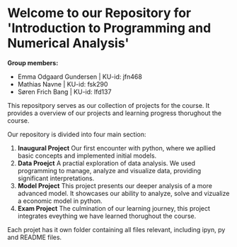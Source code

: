 # Welcome to our Repository for 'Introduction to Programming and Numerical Analysis'
**Group members:**
- Emma Odgaard Gundersen | KU-id: jfn468
- Mathias Navne          | KU-id: fsk290 
- Søren Frich Bang       | KU-id: lfd137

This repositpory serves as our collection of projects for the course. It provides a overview of our projects and learning progress thorughout the course.

Our repository is divided into four main section:
1. **Inaugural Project** Our first encounter with python, where we apllied basic concepts and implemented initial models.
2. **Data Proejct** A practial exploration of data analysis. We used programming to manage, analyze and visualize data, providing significant interpretations.
3. **Model Project** This project presents our deeper analysis of a more advanced model. It showcases our ability to analyze, solve and vizualize a economic model in python. 
4. **Exam Project** The culmination of our learning journey, this project integrates eveything we have learned thorughout the course.

Each projet has it own folder containing all files relevant, including ipyn, py and README files.  


